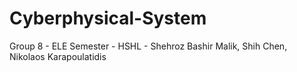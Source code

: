 # Cyberphysical-System
 Group 8 - ELE Semester - HSHL - Shehroz Bashir Malik, Shih Chen, Nikolaos Karapoulatidis
